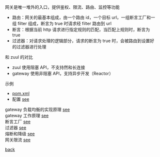 网关是唯一堆外的入口，提供鉴权、限流、路由、监控等功能  

- 路由：网关的最基本组成，由一个路由 id，一个目标 url，一组断言工厂和一组 filter 组成，断言为 true 时请求经 filter 路由到 url    
- 断言：根据当前 http 请求进行指定规则的匹配，当匹配上规则时，断言为 true    
- 过滤器：对请求处理的逻辑部分，请求的断言为 true 时，会被路由到设置好的过滤器进行处理    

和 zuul 的对比  
- zuul 使用阻塞 API，不支持然和长连接  
- gateway 使用非阻塞 API，支持异步开发（Reactor）  

示例  
- [pom.xml](7/1.md)  
- 配置 [see](7/2.md)  

gateway 负载均衡的实现原理 [see](7/3.md)  
gateway 工作原理 [see](7/4.md)  
断言工厂 [see](7/5.md)  
过滤器 [see](7/6.md)  
熔断和降级 [see](7/7.md)  
网关限流 [see](7/8.md)  

[back](../15.md)  